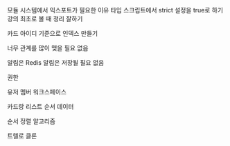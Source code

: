 모듈 시스템에서 익스포트가 필요한 이유
타입 스크립트에서 strict 설정을 true로 하기
강의 최초로 볼 때 정리 잘하기

카드 아이디 기준으로 인덱스 만들기

너무 관계를 많이 맺을 필요 없음

알림은 Redis
알림은 저장될 필요 없음

권한

유저 멤버 워크스페이스 

카드랑 리스트 순서 데이터

순서 정렬 알고리즘

트렐로 클론



